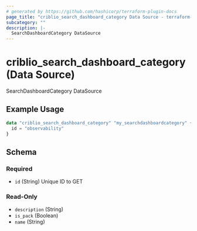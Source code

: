 ```yaml
---
# generated by https://github.com/hashicorp/terraform-plugin-docs
page_title: "criblio_search_dashboard_category Data Source - terraform-provider-criblio"
subcategory: ""
description: |-
  SearchDashboardCategory DataSource
---
```


# criblio_search_dashboard_category (Data Source)

SearchDashboardCategory DataSource

## Example Usage

```terraform
data "criblio_search_dashboard_category" "my_searchdashboardcategory" {
  id = "observability"
}
```

<!-- schema generated by tfplugindocs -->
## Schema

### Required

- `id` (String) Unique ID to GET

### Read-Only

- `description` (String)
- `is_pack` (Boolean)
- `name` (String)
